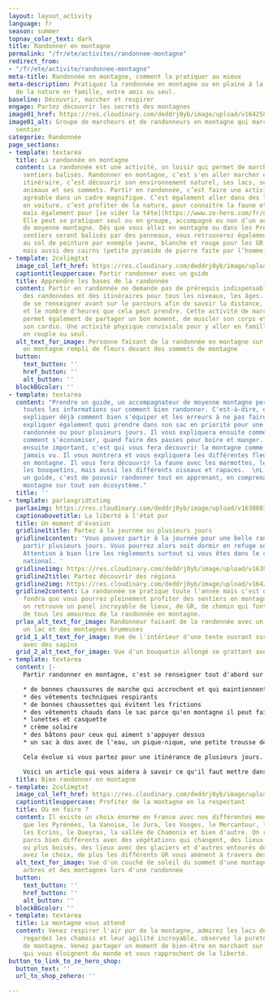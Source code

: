 ```yaml
---
layout: layout_activity
language: fr
season: summer
topnav_color_text: dark
title: Randonner en montagne
permalink: "/fr/ete/activites/randonnee-montagne"
redirect_from:
- "/fr/ete/activite/randonnee-montagne"
meta-title: Randonnée en montagne, comment la pratiquer au mieux
meta-description: Pratiquez la randonnée en montagne ou en plaine à la découverte
  de la nature en famille, entre amis ou seul.
baseline: Découvrir, marcher et respirer
engage: Partez découvrir les secrets des montagnes
image01_href: https://res.cloudinary.com/deddrj0yb/image/upload/v1642582618/website/summer/pexels-eric-sanman-1365425_uouohg.jpg
image01_alt: Groupe de marcheurs et de randonneurs en montagne qui marchent sur un
  sentier
categorie: Randonnée
page_sections:
- template: textarea
  title: La randonnée en montagne
  content: La randonnée est une activité, un loisir qui permet de marcher sur des
    sentiers balisés. Randonner en montagne, c’est s'en aller marcher en suivant un
    itinéraire, c’est découvrir son environnement naturel, ses lacs, ses fleurs, ses
    animaux et ses sommets. Partir en randonnée, c’est faire une activité physique
    agréable dans un cadre magnifique. C’est également aller dans des lieux inaccessibles
    en voiture, c’est profiter de la nature, pour connaitre la faune et la flore,
    mais également pour [se vider la tête](https://www.ze-hero.com/fr/ete/conseils/pourquoi-sortir-en-montagne-en-foret).
    Elle peut se pratiquer seul ou en groupe, accompagné ou non d’un accompagnateur
    de moyenne montagne. Dès que vous allez en montagne ou dans les Préalpes, les
    sentiers seront balisés par des panneaux, vous retrouverez également des marques
    au sol de peinture par exemple jaune, blanche et rouge pour les GR (grande randonnée)
    mais aussi des cairns (petite pyramide de pierre faite par l’homme).
- template: 2colimgtxt
  image_col_left_href: https://res.cloudinary.com/deddrj0yb/image/upload/v1642582620/website/summer/pexels-krivec-ales-554609_soqspx.jpg
  captiontitleuppercase: Partir randonner avec un guide
  title: Apprendre les bases de la randonnée
  content: Partir en randonnée ne demande pas de prérequis indispensable. Vous trouverez
    des randonnées et des itinéraires pour tous les niveaux, les âges. Il est important
    de se renseigner avant sur le parcours afin de savoir la distance, le dénivelé
    et le nombre d'heures que cela peut prendre. Cette activité de marche en montagne
    permet également de partager un bon moment, de muscler son corps et de faire travailler
    son cardio. Une activité physique conviviale pour y aller en famille, entre amis,
    en couple ou seul.
  alt_text_for_image: Personne faisant de la randonnée en montagne sur un sentier
    en montagne rempli de fleurs devant des sommets de montagne
  button:
    text_button: ''
    href_button: ''
    alt_button: ''
  blockBGcolor: ''
- template: textarea
  content: "Prendre un guide, un accompagnateur de moyenne montagne permet d'avoir
    toutes les informations sur comment bien randonner. C'est-à-dire, qu'il va vous
    expliquer déjà comment bien s'équiper et les erreurs à ne pas faire. Il va vous
    expliquer également quoi prendre dans son sac en priorité pour une journée de
    randonnée ou pour plusieurs jours. Il vous expliquera ensuite comment bien marcher,
    comment s'économiser, quand faire des pauses pour boire et manger.  \nLe point
    ensuite important, c'est qui vous fera découvrir la montagne comme vous ne l'avez
    jamais vu. Il vous montrera et vous expliquera les différentes fleurs, la végétation
    en montagne. Il vous fera découvrir la faune avec les marmottes, les chamois,
    les bouquetins, mais aussi les différents oiseaux et rapaces.  \nL'avantage d'avoir
    un guide, c'est de pouvoir randonner tout en apprenant, en comprenant mieux la
    montagne sur tout son écosystème."
  title: ''
- template: parlaxgridtxtimg
  parlaximg: https://res.cloudinary.com/deddrj0yb/image/upload/v1638883628/website/summer/Paysage-montagne-randonnee_okgfs3.jpg
  captionabovetitle: La liberté à l'état pur
  title: Un moment d'évasion
  gridline1title: Partez à la journée ou plusieurs jours
  gridline1content: 'Vous pouvez partir à la journée pour une belle randonnée ou alors
    partir plusieurs jours. Vous pourrez alors soit dormir en refuge soit bivouaquer.
    Attention à bien lire les règlements surtout si vous êtes dans le cœur d''un parc
    national. '
  gridline1img: https://res.cloudinary.com/deddrj0yb/image/upload/v1638883623/website/summer/Tente-aventure-plein-air_ksfsyq.jpg
  gridline2title: Partez découvrir des régions
  gridline2img: https://res.cloudinary.com/deddrj0yb/image/upload/v1642582620/website/summer/pexels-henrik-pfitzenmaier-6916165_efoi8c.jpg
  gridline2content: La randonnée se pratique toute l'année mais c'est dès que la neige
    fondra que vous pourrez pleinement profiter des sentiers en montagne. En France,
    on retrouve un panel incroyable de lieux, de GR, de chemin qui font le bonheur
    de tous les amoureux de la randonnée en montagne.
  prlax_alt_text_for_image: Randonneur faisant de la randonnée avec un sac à dos devant
    un lac et des montagnes brumeuses
  grid_1_alt_text_for_image: Vue de l'intérieur d'une tente ouvrant sur l'extérieur
    avec des sapins
  grid_2_alt_text_for_image: Vue d'un bouquetin allongé se grattant avec sa corne
- template: textarea
  content: |-
    Partir randonner en montagne, c'est se renseigner tout d'abord sur le lieu et le parcours. Si vous savez lire une carte IGN, c'est encore mieux, car cela permet de bien se repérer en montagne et sur votre chemin. Il faut ensuite bien s'équiper pour la marche, c'est-à-dire :

    * de bonnes chaussures de marche qui accrochent et qui maintiennent les chevilles (tige haute)
    * des vêtements techniques respirants
    * de bonnes chaussettes qui évitent les frictions
    * des vêtements chauds dans le sac parce qu'en montagne il peut faire froid très rapidement
    * lunettes et casquette
    * crème solaire
    * des bâtons pour ceux qui aiment s'appuyer dessus
    * un sac à dos avec de l'eau, un pique-nique, une petite trousse de secours

    Cela évolue si vous partez pour une itinérance de plusieurs jours. Mais ce sont les éléments de base à avoir. Si vous êtes avec un enfant, n'oubliez pas de transporter également de l'eau pour lui.

    Voici un article qui vous aidera à savoir ce qu'il faut mettre dans [son sac de randonnée à la journée](https://www.ze-hero.com/fr/ete/conseils/liste-materiel-randonnee).
  title: Bien randonner en montagne
- template: 2colimgtxt
  image_col_left_href: https://res.cloudinary.com/deddrj0yb/image/upload/v1642582620/website/summer/pexels-ian-beckley-2440078_ueovj0.jpg
  captiontitleuppercase: Profiter de la montagne en la respectant
  title: Où en faire ?
  content: Il existe un choix énorme en France avec nos différentes montagnes telles
    que les Pyrénées, la Vanoise, le Jura, les Vosges, le Mercantour, les Bauges,
    les Ecrins, le Queyras, la vallée de Chamonix et bien d'autre. On retrouve des
    parcs bien différents avec des végétations qui changent, des lieux plus minérales
    ou plus boisés, des lieux avec des glaciers et d'autres entourés de sapins. Vous
    avez le choix, de plus les différents GR vous amènent à travers des lieux uniques.
  alt_text_for_image: Vue d'un couché de soleil du sommet d'une montagne avec des
    arbres et des montagnes lors d'une randonnée
  button:
    text_button: ''
    href_button: ''
    alt_button: ''
  blockBGcolor: ''
- template: textarea
  title: La montagne vous attend
  content: Venez respirer l'air pur de la montagne, admirez les lacs de haute altitude,
    regardez les chamois et leur agilité incroyable, observez la pureté des fleurs
    de montagne. Venez partager un moment de bien-être en marchant sur les sentiers
    qui vous éloignent du monde et vous rapprochent de la liberté.
button_to_link_to_ze_hero_shop:
  button_text: ''
  url_to_shop_zehero: ''

---
```

